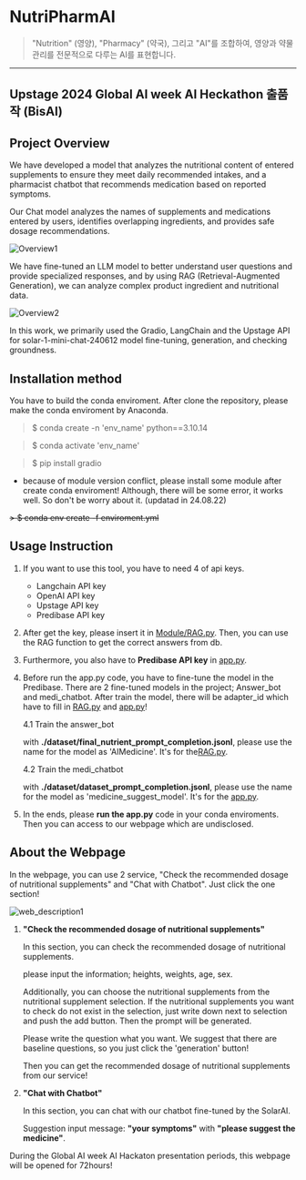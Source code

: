 # NutriPharmAI
> "Nutrition" (영양), "Pharmacy" (약국), 그리고 "AI"를 조합하여, 영양과 약물 관리를 전문적으로 다루는 AI를 표현합니다.
---
Upstage 2024 Global AI week AI Heckathon 출품작 (BisAI)
---
## Project Overview
We have developed a model that analyzes the nutritional content of entered supplements to ensure they meet daily recommended intakes, and a pharmacist chatbot that recommends medication based on reported symptoms.


Our Chat model analyzes the names of supplements and medications entered by users, identifies overlapping ingredients, and provides safe dosage recommendations.

![Overview1](https://github.com/user-attachments/assets/35d3427e-5b1a-4bc4-9f8a-6404ef174471)

We have fine-tuned an LLM model to better understand user questions and provide specialized responses, and by using RAG (Retrieval-Augmented Generation), we can analyze complex product ingredient and nutritional data.

![Overview2](https://github.com/user-attachments/assets/211a647b-a6c9-4d5d-ad28-9a608ec9bfd5)

In this work, we primarily used the Gradio, LangChain and the Upstage API for solar-1-mini-chat-240612 model fine-tuning, generation, and checking groundness.

## Installation method
You have to build the conda enviroment. After clone the repository, please make the conda enviroment by Anaconda.

> $ conda create -n 'env_name' python==3.10.14

> $ conda activate 'env_name'

> $ pip install gradio 
- because of module version conflict, please install some module after create conda enviroment! Although, there will be some error, it works well. So don't be worry about it.   (updatad in 24.08.22)

~~> $ conda env create -f enviroment.yml~~

## Usage Instruction
1. If you want to use this tool, you have to need 4 of api keys.
    - Langchain API key
    - OpenAI API key
    - Upstage API key
    - Predibase API key

2. After get the key, please insert it in [Module/RAG.py](https://github.com/sehooni/NutriPharmAI/blob/90400286cd48f97b8cd62862b85e33a75896a766/Module/RAG.py#L42C1-L45C26).
    Then, you can use the RAG function to get the correct answers from db.

3. Furthermore, you also have to **Predibase API key** in [app.py](https://github.com/sehooni/NutriPharmAI/blob/90400286cd48f97b8cd62862b85e33a75896a766/app.py#L10). 

4. Before run the app.py code, you have to fine-tune the model in the Predibase. There are 2 fine-tuned models in the project; Answer_bot and medi_chatbot. After train the model, there will be adapter_id which have to fill in [RAG.py](https://github.com/sehooni/NutriPharmAI/blob/90400286cd48f97b8cd62862b85e33a75896a766/Module/RAG.py#L214) and [app.py](https://github.com/sehooni/NutriPharmAI/blob/e3b2c9ec5ccd9b610808af1ed71812dadef53f24/app.py#L60)!
    
    4.1 Train the answer_bot
        
    with **./dataset/final_nutrient_prompt_completion.jsonl**, please use the name for the model as 'AIMedicine'. It's for the[RAG.py](https://github.com/sehooni/NutriPharmAI/blob/90400286cd48f97b8cd62862b85e33a75896a766/Module/RAG.py#L214).

    4.2 Train the medi_chatbot

    with **./dataset/dataset_prompt_completion.jsonl**, please use the name for the model as 'medicine_suggest_model'. It's for the [app.py](https://github.com/sehooni/NutriPharmAI/blob/e3b2c9ec5ccd9b610808af1ed71812dadef53f24/app.py#L60).

5. In the ends, please **run the app.py** code in your conda enviroments. Then you can access to our webpage which are undisclosed.

## About the Webpage
In the webpage, you can use 2 service, "Check the recommended dosage of nutritional supplements" and "Chat with Chatbot". Just click the one section!

![web_description1](https://github.com/user-attachments/assets/b43f14d4-e107-4cef-89a3-78bf82855d77)

1. **"Check the recommended dosage of nutritional supplements"**

    In this section, you can check the recommended dosage of nutritional supplements.
    
    please input the information; heights, weights, age, sex.

    Additionally, you can choose the nutritional supplements from the nutritional supplement selection. If the nutritional supplements you want to check do not exist in the selection, just write down next to selection and push the add button. 
    Then the prompt will be generated. 
    
    Please write the question what you want. We suggest that there are baseline questions, so you just click the 'generation' button! 

    Then you can get the recommended dosage of nutritional supplements from our service! 

2. **"Chat with Chatbot"**

    In this section, you can chat with our chatbot fine-tuned by the SolarAI.
    
    Suggestion input message:  **"your symptoms"** with **"please suggest the medicine"**. 

During the Global AI week AI Hackaton presentation periods, this webpage will be opened for 72hours!

